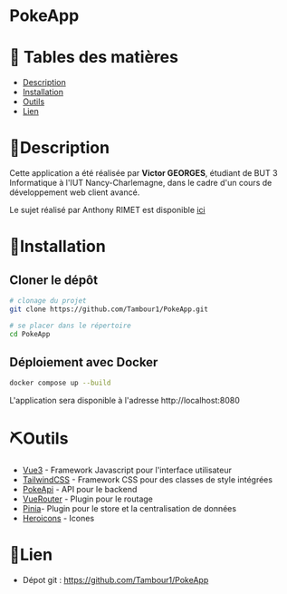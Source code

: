 # PokeApp
# 📝 Tables des matières
- [Description](#🧐description)
- [Installation](#🚀installation)
- [Outils](#⛏️outils)
- [Lien](#🔗lien)

# 🧐Description
Cette application a été réalisée par **Victor GEORGES**, étudiant de BUT 3 Informatique à l'IUT Nancy-Charlemagne, dans le cadre d'un cours de développement web client avancé.



Le sujet réalisé par Anthony RIMET est disponible [ici](./docs/sujet.pdf)

# 🚀Installation
## Cloner le dépôt
```bash
# clonage du projet
git clone https://github.com/Tambour1/PokeApp.git

# se placer dans le répertoire 
cd PokeApp
```
## Déploiement avec Docker
```bash
docker compose up --build
```
L'application sera disponible à l'adresse http://localhost:8080

# ⛏️Outils
- [Vue3](https://vuejs.org/) - Framework Javascript pour l'interface utilisateur
- [TailwindCSS](https://tailwindcss.com/) - Framework CSS pour des classes de style intégrées
- [PokeApi](https://pokeapi.co/) - API pour le backend
- [VueRouter](https://router.vuejs.org/) - Plugin pour le routage
- [Pinia](https://pinia.vuejs.org/)- Plugin pour le store et la centralisation de données
- [Heroicons](https://heroicons.com/) - Icones

# 🔗Lien
- Dépot git : https://github.com/Tambour1/PokeApp
